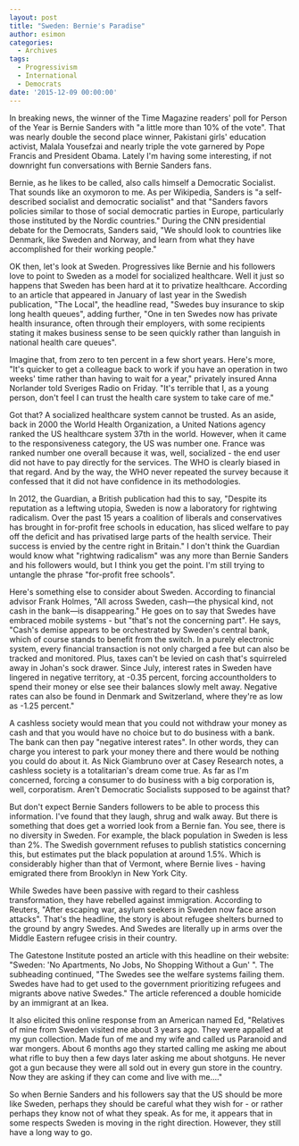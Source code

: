 ```yaml
---
layout: post
title: "Sweden: Bernie's Paradise"
author: esimon
categories: 
  - Archives
tags:
  - Progressivism
  - International
  - Democrats
date: '2015-12-09 00:00:00'
---
```

In breaking news, the winner of the Time Magazine readers' poll for Person of the Year is Bernie Sanders with "a little more than 10% of the vote". That was nearly double the second place winner, Pakistani girls' education activist, Malala Yousefzai and nearly triple the vote garnered by Pope Francis and President Obama. Lately I'm having some interesting, if not downright fun conversations with Bernie Sanders fans. 

Bernie, as he likes to be called, also calls himself a Democratic Socialist. That sounds like an oxymoron to me. As per Wikipedia, Sanders is "a self-described socialist and democratic socialist" and that "Sanders favors policies similar to those of social democratic parties in Europe, particularly those instituted by the Nordic countries." During the CNN presidential debate for the Democrats, Sanders said, "We should look to countries like Denmark, like Sweden and Norway, and learn from what they have accomplished for their working people."

OK then, let's look at Sweden. Progressives like Bernie and his followers love to point to Sweden as a model for socialized healthcare. Well it just so happens that Sweden has been hard at it to privatize healthcare. According to an article that appeared in January of last year in the Swedish publication, "The Local", the headline read, "Swedes buy insurance to skip long health queues", adding further, "One in ten Swedes now has private health insurance, often through their employers, with some recipients stating it makes business sense to be seen quickly rather than languish in national health care queues". 

Imagine that, from zero to ten percent in a few short years. Here's more, "It's quicker to get a colleague back to work if you have an operation in two weeks' time rather than having to wait for a year," privately insured Anna Norlander told Sveriges Radio on Friday. "It's terrible that I, as a young person, don't feel I can trust the health care system to take care of me."  

Got that? A socialized healthcare system cannot be trusted. As an aside, back in 2000 the World Health Organization, a United Nations agency ranked the US healthcare system 37th in the world. However, when it came to the responsiveness category, the US was number one. France was ranked number one overall because it was, well, socialized - the end user did not have to pay directly for the services. The WHO is clearly biased in that regard. And by the way, the WHO never repeated the survey because it confessed that it did not have confidence in its methodologies. 

In 2012, the Guardian, a British publication had this to say, "Despite its reputation as a leftwing utopia, Sweden is now a laboratory for rightwing radicalism. Over the past 15 years a coalition of liberals and conservatives has brought in for-profit free schools in education, has sliced welfare to pay off the deficit and has privatised large parts of the health service. Their success is envied by the centre right in Britain." I don't think the Guardian would know what "rightwing radicalism" was any more than Bernie Sanders and his followers would, but I think you get the point. I'm still trying to untangle the phrase "for-profit free schools". 

Here's something else to consider about Sweden. According to financial advisor Frank Holmes, "All across Sweden, cash—the physical kind, not cash in the bank—is disappearing." He goes on to say that Swedes have embraced mobile systems - but "that's not the concerning part". He says, "Cash's demise appears to be orchestrated by Sweden's central bank, which of course stands to benefit from the switch. In a purely electronic system, every financial transaction is not only charged a fee but can also be tracked and monitored. Plus, taxes can't be levied on cash that's squirreled away in Johan's sock drawer. Since July, interest rates in Sweden have lingered in negative territory, at -0.35 percent, forcing accountholders to spend their money or else see their balances slowly melt away. Negative rates can also be found in Denmark and Switzerland, where they're as low as -1.25 percent." 

A cashless society would mean that you could not withdraw your money as cash and that you would have no choice but to do business with a bank. The bank can then pay "negative interest rates". In other words, they can charge you interest to park your money there and there would be nothing you could do about it. As Nick Giambruno over at Casey Research notes, a cashless society is a totalitarian's dream come true. As far as I'm concerned, forcing a consumer to do business with a big corporation is, well, corporatism. Aren't Democratic Socialists supposed to be against that? 

But don't expect Bernie Sanders followers to be able to process this information. I've found that they laugh, shrug and walk away. But there is something that does get a worried look from a Bernie fan. You see, there is no diversity in Sweden. For example, the black population in Sweden is less than 2%. The Swedish government refuses to publish statistics concerning this, but estimates put the black population at around 1.5%. Which is considerably higher than that of Vermont, where Bernie lives - having emigrated there from Brooklyn in New York City. 

While Swedes have been passive with regard to their cashless transformation, they have rebelled against immigration. According to Reuters, "After escaping war, asylum seekers in Sweden now face arson attacks". That's the headline, the story is about refugee shelters burned to the ground by angry Swedes. And Swedes are literally up in arms over the Middle Eastern refugee crisis in their country. 

The Gatestone Institute posted an article with this headline on their website: "Sweden: 'No Apartments, No Jobs, No Shopping Without a Gun' ". The subheading continued, "The Swedes see the welfare systems failing them. Swedes have had to get used to the government prioritizing refugees and migrants above native Swedes." The article referenced a double homicide by an immigrant at an Ikea. 

It also elicited this online response from an American named Ed, "Relatives of mine from Sweden visited me about 3 years ago. They were appalled at my gun collection. Made fun of me and my wife and called us Paranoid and war mongers. About 6 months ago they started calling me asking me about what rifle to buy then a few days later asking me about shotguns. He never got a gun because they were all sold out in every gun store in the country. Now they are asking if they can come and live with me…."

So when Bernie Sanders and his followers say that the US should be more like Sweden, perhaps they should be careful what they wish for - or rather perhaps they know not of what they speak. As for me, it appears that in some respects Sweden is moving in the right direction. However, they still have a long way to go. 

